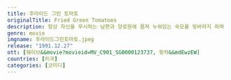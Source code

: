 ```yaml
---
title: 후라이드 그린 토마토
originalTitle: Fried Green Tomatoes
description: 항상 자신을 무시하는 남편과 양로원에 몸져 누워있는 숙모를 뒷바라지 하며 어느 덧 중년의 나이에 든 애블린. 신물나게 반복되는 일상 속에서 그녀는 고질적인 식성으로 몸매를 망쳐버린다. 어느날 그녀는 양로원에서 만난 80세의 노파 니니가 들려주는 알라바마주의 휫슬 스탑의 얘기에 빠져든다.
genre: movie
imgname: 후라이드그린토마토.jpeg
release: "1991.12.27"
ott: [웨이브&&movie?movieid=MV_C901_SG0000123737, 왓챠&&mdEwzEW]
countries: [미국]
categories: [코미디]
---
```

